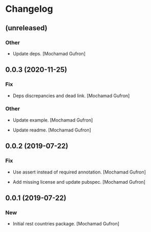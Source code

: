 # Changelog


## (unreleased)

### Other

* Update deps. [Mochamad Gufron]


## 0.0.3 (2020-11-25)

### Fix

* Deps discrepancies and dead link. [Mochamad Gufron]

### Other

* Update example. [Mochamad Gufron]

* Update readme. [Mochamad Gufron]


## 0.0.2 (2019-07-22)

### Fix

* Use assert instead of required annotation. [Mochamad Gufron]

* Add missing license and update pubspec. [Mochamad Gufron]


## 0.0.1 (2019-07-22)

### New

* Initial rest countries package. [Mochamad Gufron]


